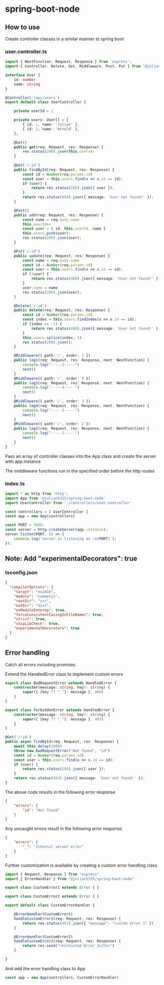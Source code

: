 # spring-boot-node

## How to use

Create controller classes in a similar manner to spring boot

### user.controller.ts
```typescript
import { NextFunction, Request, Response } from 'express';
import { Controller, Delete, Get, Middleware, Post, Put } from '@julian5335/spring-boot-node';

interface User {
    id: number
    name: string
}

@Controller('/api/users')
export default class UserController {

    private userId = 2

    private users: User[] = [
        { id: 1, name: 'Julian' },
        { id: 2, name: 'Arnold' },
    ];

    @Get()
    public get(req: Request, res: Response) {
        res.status(200).json(this.users);
    }
    
    @Get('/:id')
    public findById(req: Request, res: Response) {
        const id = Number(req.params.id)
        const user = this.users.find(x => x.id == id);
        if (user) {
            return res.status(200).json({ user });
        }
        return res.status(404).json({ message: 'User not found!' });
    }

    @Post()
    public add(req: Request, res: Response) {
        const name = req.body.name
        this.userId++
        const user = { id: this.userId, name }
        this.users.push(user);
        res.status(200).json(user);
    }

    @Put('/:id')
    public update(req: Request, res: Response) {
        const name = req.body.name
        const id = Number(req.params.id)
        const user = this.users.find(x => x.id == id);
        if (!user) {
            return res.status(400).json({ message: 'User not found!' })
        }
        user.name = name
        res.status(200).json(user);
    }

    @Delete('/:id')
    public delete(req: Request, res: Response) {
        const id = Number(req.params.id)
        const index = this.users.findIndex(x => x.id == id);
        if (index == -1) {
            return res.status(400).json({ message: 'User not found!' })
        }
        this.users.splice(index, 1)
        res.status(200).json();
    }

    @Middleware({ path:'/', order: 1 })
    public log1(req: Request, res: Response, next: NextFunction) {
        console.log("-----1-----")
        next()
    }
    @Middleware({ path:'/', order: 4 })
    public log3(req: Request, res: Response, next: NextFunction) {
        console.log("-----4-----")
        next()
    }
    @Middleware({ path:'/', order: 3 })
    public log4(req: Request, res: Response, next: NextFunction) {
        console.log("-----3-----")
        next()
    }
    @Middleware({ path:'/', order: 2 })
    public log2(req: Request, res: Response, next: NextFunction) {
        console.log("-----2-----")
        next()
    }
}
```

Pass an array of controller classes into the App class and create the server with app.instance

The middleware functions run in the specified order before the http routes

### index.ts
```typescript
import * as http from 'http';
import App from '@julian5335/spring-boot-node'
import UserController from './controllers/user.controller'

const controllers = [ UserController ]
const app = new App(controllers)

const PORT = 3000;
const server = http.createServer(app.instance);
server.listen(PORT, () => {
    console.log(`Server is listening on :${PORT}`);
});
```

## Note: Add "experimentalDecorators": true

### tsconfig.json

```json
{
  "compilerOptions": {
    "target": "es2016",
    "module": "commonjs",
    "rootDir": "src",
    "outDir": "dist",
    "esModuleInterop": true,
    "forceConsistentCasingInFileNames": true,
    "strict": true,
    "skipLibCheck": true,
    "experimentalDecorators": true
  }
}
```
## Error handling

Catch all errors including promises

Extend the HandledError class to implement custom errors

```typescript
export class BadRequestError extends HandledError {
    constructor(message: string, key?: string) {
        super({ [key ?? "_"]: message }, 400)
    }
}

export class ForbiddenError extends HandledError {
    constructor(message: string, key?: string) {
        super({ [key ?? "_"]: message }, 403)
    }
}

@Get('/:id')
public async findById(req: Request, res: Response) {
    await this.delay(1000)
    throw new BadRequestError("Not found", "id")
    const id = Number(req.params.id)
    const user = this.users.find(x => x.id == id);
    if (user) {
        return res.status(200).json({ user });
    }
    return res.status(404).json({ message: 'User not found!' });
}
```

The above code results in the following error response

```json
{
    "errors": {
        "id": "Not found"
    }
}
```

Any uncaught errors result in the following error response.

```json
{
    "errors": {
        "_": "Internal server error"
    }
}
```

Further customization is available by creating a custom error handling class

```typescript
import { Request, Response } from "express"
import { ErrorHandler } from "@julian5335/spring-boot-node"

export class CustomError1 extends Error { }

export class CustomError2 extends Error { }

export default class CustomErrorHandler {

    @ErrorHandler(CustomError1)
    handleCustomError1(req: Request, res: Response) {
        return res.status(403).json({ "message": "custom error 1" })
    }

    @ErrorHandler(CustomError2)
    handleCustomError2(req: Request, res: Response) {
        return res.send("<h1>Custom Error 2</h1>")
    }

}
```

And add the error handling class to App

```typescript
const app = new App(controllers, CustomErrorHandler)
```